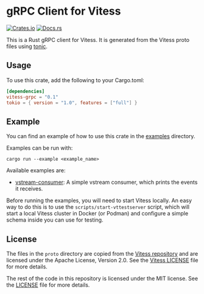 # gRPC Client for Vitess

[![Crates.io](https://img.shields.io/crates/v/vitess-grpc)](https://crates.io/crates/vitess-grpc)
[![Docs.rs](https://docs.rs/vitess-grpc/badge.svg)](https://docs.rs/vitess-grpc)

This is a Rust gRPC client for Vitess. It is generated from the Vitess proto files using
[tonic](https://github.com/hyperium/tonic).

## Usage

To use this crate, add the following to your Cargo.toml:

```toml
[dependencies]
vitess-grpc = "0.1"
tokio = { version = "1.0", features = ["full"] }
```

## Example

You can find an example of how to use this crate in the [examples](vitess-grpc/examples) directory.

Examples can be run with:

```shell
cargo run --example <example_name>
```

Available examples are:
* [vstream-consumer](examples/vstream.rs): A simple vstream consumer, which prints the events it receives.


Before running the examples, you will need to start Vitess locally. An easy way to do this is to use the `scripts/start-vttestserver` script, which will start a local Vitess cluster in Docker (or Podman) and configure a simple schema inside you can use for testing.

## License

The files in the `proto` directory are copied from the [Vitess repository](https://github.com/vitessio/vitess/tree/main/proto) and are licensed under the Apache License, Version 2.0. See the
[Vitess LICENSE](https://github.com/vitessio/vitess/blob/main/LICENSE) file for more details.

The rest of the code in this repository is licensed under the MIT license. See the [LICENSE](LICENSE) file for more details.
